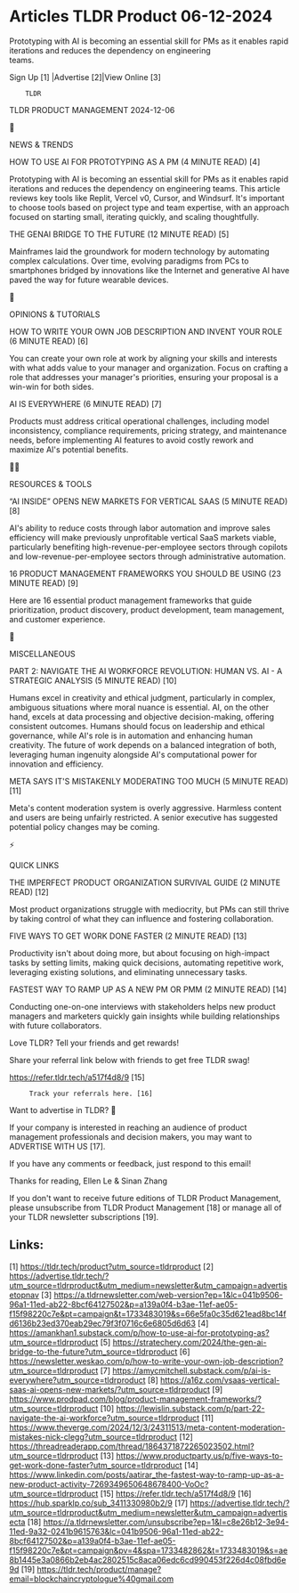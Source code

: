 # Articles TLDR Product 06-12-2024

Prototyping with AI is becoming an essential skill for PMs as it
enables rapid iterations and reduces the dependency on engineering
teams. ‌ ‌ ‌ ‌ ‌ ‌ ‌ ‌ ‌ ‌ ‌ ‌ ‌ ‌ ‌ ‌ ‌ ‌ ‌ ‌ ‌ ‌ ‌ ‌ ‌ ‌  ‌ ‌ ‌ ‌ ‌ ‌ ‌ ‌ ‌ ‌ ‌ ‌ ‌ ‌ ‌ ‌ ‌ ‌ ‌ ‌ ‌ ‌ ‌ ‌ ‌ ‌ 


 Sign Up [1] |Advertise [2]|View Online [3] 

		TLDR 

TLDR PRODUCT MANAGEMENT 2024-12-06

📱 

NEWS & TRENDS

 HOW TO USE AI FOR PROTOTYPING AS A PM (4 MINUTE READ) [4] 

 Prototyping with AI is becoming an essential skill for PMs as it
enables rapid iterations and reduces the dependency on engineering
teams. This article reviews key tools like Replit, Vercel v0, Cursor,
and Windsurf. It's important to choose tools based on project type and
team expertise, with an approach focused on starting small, iterating
quickly, and scaling thoughtfully. 

 THE GENAI BRIDGE TO THE FUTURE (12 MINUTE READ) [5] 

 Mainframes laid the groundwork for modern technology by automating
complex calculations. Over time, evolving paradigms from PCs to
smartphones bridged by innovations like the Internet and generative AI
have paved the way for future wearable devices. 

🚀 

OPINIONS & TUTORIALS

 HOW TO WRITE YOUR OWN JOB DESCRIPTION AND INVENT YOUR ROLE (6 MINUTE
READ) [6] 

 You can create your own role at work by aligning your skills and
interests with what adds value to your manager and organization. Focus
on crafting a role that addresses your manager's priorities, ensuring
your proposal is a win-win for both sides. 

 AI IS EVERYWHERE (6 MINUTE READ) [7] 

 Products must address critical operational challenges, including
model inconsistency, compliance requirements, pricing strategy, and
maintenance needs, before implementing AI features to avoid costly
rework and maximize AI's potential benefits. 

🧑‍💻 

RESOURCES & TOOLS

 “AI INSIDE” OPENS NEW MARKETS FOR VERTICAL SAAS (5 MINUTE READ)
[8] 

 AI's ability to reduce costs through labor automation and improve
sales efficiency will make previously unprofitable vertical SaaS
markets viable, particularly benefiting high-revenue-per-employee
sectors through copilots and low-revenue-per-employee sectors through
administrative automation. 

 16 PRODUCT MANAGEMENT FRAMEWORKS YOU SHOULD BE USING (23 MINUTE READ)
[9] 

 Here are 16 essential product management frameworks that guide
prioritization, product discovery, product development, team
management, and customer experience. 

🎁 

MISCELLANEOUS

 PART 2: NAVIGATE THE AI WORKFORCE REVOLUTION: HUMAN VS. AI - A
STRATEGIC ANALYSIS (5 MINUTE READ) [10] 

 Humans excel in creativity and ethical judgment, particularly in
complex, ambiguous situations where moral nuance is essential. AI, on
the other hand, excels at data processing and objective
decision-making, offering consistent outcomes. Humans should focus on
leadership and ethical governance, while AI's role is in automation
and enhancing human creativity. The future of work depends on a
balanced integration of both, leveraging human ingenuity alongside
AI's computational power for innovation and efficiency. 

 META SAYS IT'S MISTAKENLY MODERATING TOO MUCH (5 MINUTE READ) [11] 

 Meta's content moderation system is overly aggressive. Harmless
content and users are being unfairly restricted. A senior executive
has suggested potential policy changes may be coming. 

⚡ 

QUICK LINKS

 THE IMPERFECT PRODUCT ORGANIZATION SURVIVAL GUIDE (2 MINUTE READ)
[12] 

 Most product organizations struggle with mediocrity, but PMs can
still thrive by taking control of what they can influence and
fostering collaboration. 

 FIVE WAYS TO GET WORK DONE FASTER (2 MINUTE READ) [13] 

 Productivity isn't about doing more, but about focusing on
high-impact tasks by setting limits, making quick decisions,
automating repetitive work, leveraging existing solutions, and
eliminating unnecessary tasks. 

 FASTEST WAY TO RAMP UP AS A NEW PM OR PMM (2 MINUTE READ) [14] 

 Conducting one-on-one interviews with stakeholders helps new product
managers and marketers quickly gain insights while building
relationships with future collaborators. 

Love TLDR? Tell your friends and get rewards!

 Share your referral link below with friends to get free TLDR swag! 

 https://refer.tldr.tech/a517f4d8/9 [15] 

		 Track your referrals here. [16] 

Want to advertise in TLDR? 📰

 If your company is interested in reaching an audience of product
management professionals and decision makers, you may want to
ADVERTISE WITH US [17]. 

 If you have any comments or feedback, just respond to this email! 

Thanks for reading, 
Ellen Le & Sinan Zhang 

If you don't want to receive future editions of TLDR Product
Management, please unsubscribe from TLDR Product Management [18] or
manage all of your TLDR newsletter subscriptions [19]. 

 

Links:
------
[1] https://tldr.tech/product?utm_source=tldrproduct
[2] https://advertise.tldr.tech/?utm_source=tldrproduct&utm_medium=newsletter&utm_campaign=advertisetopnav
[3] https://a.tldrnewsletter.com/web-version?ep=1&lc=041b9506-96a1-11ed-ab22-8bcf64127502&p=a139a0f4-b3ae-11ef-ae05-f15f98220c7e&pt=campaign&t=1733483019&s=66e5fa0c35d621ead8bc14fd6136b23ed370eab29ec79f3f0716c6e6805d6d63
[4] https://amankhan1.substack.com/p/how-to-use-ai-for-prototyping-as?utm_source=tldrproduct
[5] https://stratechery.com/2024/the-gen-ai-bridge-to-the-future?utm_source=tldrproduct
[6] https://newsletter.weskao.com/p/how-to-write-your-own-job-description?utm_source=tldrproduct
[7] https://amycmitchell.substack.com/p/ai-is-everywhere?utm_source=tldrproduct
[8] https://a16z.com/vsaas-vertical-saas-ai-opens-new-markets/?utm_source=tldrproduct
[9] https://www.prodpad.com/blog/product-management-frameworks/?utm_source=tldrproduct
[10] https://lewislin.substack.com/p/part-22-navigate-the-ai-workforce?utm_source=tldrproduct
[11] https://www.theverge.com/2024/12/3/24311513/meta-content-moderation-mistakes-nick-clegg?utm_source=tldrproduct
[12] https://threadreaderapp.com/thread/1864371872265023502.html?utm_source=tldrproduct
[13] https://www.productparty.us/p/five-ways-to-get-work-done-faster?utm_source=tldrproduct
[14] https://www.linkedin.com/posts/aatirar_the-fastest-way-to-ramp-up-as-a-new-product-activity-7269349650648678400-VoOc?utm_source=tldrproduct
[15] https://refer.tldr.tech/a517f4d8/9
[16] https://hub.sparklp.co/sub_3411330980b2/9
[17] https://advertise.tldr.tech/?utm_source=tldrproduct&utm_medium=newsletter&utm_campaign=advertisecta
[18] https://a.tldrnewsletter.com/unsubscribe?ep=1&l=c8e26b12-3e94-11ed-9a32-0241b9615763&lc=041b9506-96a1-11ed-ab22-8bcf64127502&p=a139a0f4-b3ae-11ef-ae05-f15f98220c7e&pt=campaign&pv=4&spa=1733482862&t=1733483019&s=ae8b1445e3a0866b2eb4ac2802515c8aca06edc6cd990453f226d4c08fbd6e9d
[19] https://tldr.tech/product/manage?email=blockchaincryptologue%40gmail.com